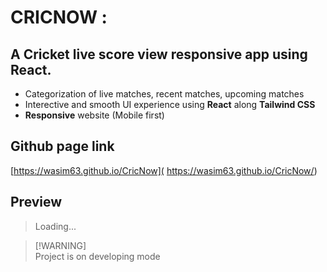 # CRICNOW :
## A Cricket live score view responsive app using React.

+ Categorization of live matches, recent matches, upcoming matches
+ Interective and smooth UI experience using **React** along **Tailwind CSS**
+ **Responsive** website (Mobile first)

## Github page link
[https://wasim63.github.io/CricNow]( https://wasim63.github.io/CricNow/)

## Preview
>Loading...

> [!WARNING] \
> Project is on developing mode
